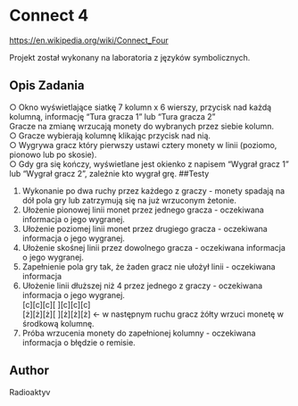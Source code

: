 # Connect 4

https://en.wikipedia.org/wiki/Connect_Four

Projekt został wykonany na laboratoria z języków symbolicznych.
## Opis Zadania
○ Okno wyświetlające siatkę 7 kolumn x 6 wierszy, przycisk nad każdą kolumną,
informację “Tura gracza 1” lub “Tura gracza 2”  
Gracze na zmianę wrzucają monety do wybranych przez siebie kolumn.  
○ Gracze wybierają kolumnę klikając przycisk nad nią.  
○ Wygrywa gracz który pierwszy ustawi cztery monety w linii (poziomo, pionowo
lub po skosie).  
○ Gdy gra się kończy, wyświetlane jest okienko z napisem “Wygrał gracz 1” lub
“Wygrał gracz 2”, zależnie kto wygrał grę. 
##Testy
1. Wykonanie po dwa ruchy przez każdego z graczy - monety spadają na dół pola
gry lub zatrzymują się na już wrzuconym żetonie.  
2. Ułożenie pionowej linii monet przez jednego gracza - oczekiwana informacja o
jego wygranej.  
3. Ułożenie poziomej linii monet przez drugiego gracza - oczekiwana informacja o
jego wygranej.  
4. Ułożenie skośnej linii przez dowolnego gracza - oczekiwana informacja o
jego wygranej.  
5. Zapełnienie pola gry tak, że żaden gracz nie ułożył linii - oczekiwana informacja  
6. Ułożenie linii dłuższej niż 4 przez jednego z graczy - oczekiwana informacja o
jego wygranej.  
[c][c][c][ ][c][c][c]  
[ż][ż][ż][ ][ż][ż][ż] <- w następnym ruchu gracz żółty wrzuci monetę w
środkową kolumnę.  
7. Próba wrzucenia monety do zapełnionej kolumny - oczekiwana informacja o błędzie
o remisie.  

## Author
Radioaktyv
